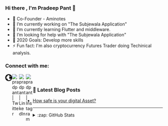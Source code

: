 ### Hi there , I'm Pradeep Pant 👋

- 👋 Co-Founder - Aminotes
- 🔭 I’m currently working on "The Subjewala Application"
- 🌱 I’m currently learning Flutter and middleware.
- 🤔 I’m looking for help with "The Subjewala Application"
- 🥅 2020 Goals: Develop more skills
- ⚡ Fun fact: I'm also cryptocurrency Futures Trader doing Techinical analysis.

### Connect with me:

[<img align="left" alt="cycl.me" width="22px" src="https://raw.githubusercontent.com/iconic/open-iconic/master/svg/globe.svg" />][website]
[<img align="left" alt="pradpant | Twitter" width="22px" src="https://cdn.jsdelivr.net/npm/simple-icons@v3/icons/twitter.svg" />][twitter]
[<img align="left" alt="pradpant | LinkedIn" width="22px" src="https://cdn.jsdelivr.net/npm/simple-icons@v3/icons/linkedin.svg" />][linkedin]
[<img align="left" alt="pradpant | Instagram" width="22px" src="https://cdn.jsdelivr.net/npm/simple-icons@v3/icons/instagram.svg" />][instagram]

<br />

### 📕 Latest Blog Posts

<!-- BLOG-POST-LIST:START -->
- [How safe is your digital Asset?](https://medium.com/@ppant85/how-safe-is-your-digital-asset-2f07dd3bdfa7)
<!-- BLOG-POST-LIST:END -->
---

<details>
  <summary>:zap: GitHub Stats</summary>
  <img align="left" alt="pradeep's GitHub Stats" src="https://github-readme-stats.codestackr.vercel.app/api?username=pradpant&show_icons=true&hide_border=true" />

</details>

[website]: https://cycl.me
[twitter]: https://twitter.com/pradpant
[instagram]: https://instagram.com/pradpant
[linkedin]: https://linkedin.com/in/pradpant
